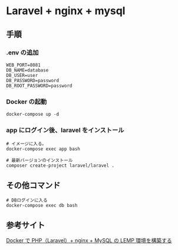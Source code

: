 # Laravel + nginx + mysql

## 手順

### .env の追加

```
WEB_PORT=8081
DB_NAME=database
DB_USER=user
DB_PASSWORD=password
DB_ROOT_PASSWORD=password
```

### Docker の起動

```
docker-compose up -d
```

### app にログイン後、laravel をインストール

```
# イメージに入る。
docker-compose exec app bash

# 最新バージョンのインストール
composer create-project laravel/laravel .
```

## その他コマンド

```
# DBログインに入る
docker-compose exec db bash
```

## 参考サイト

[Docker で PHP（Laravel）+ nginx + MySQL の LEMP 環境を構築する](https://qiita.com/hinako_n/items/f15646ea548bcdc8ac6c)
